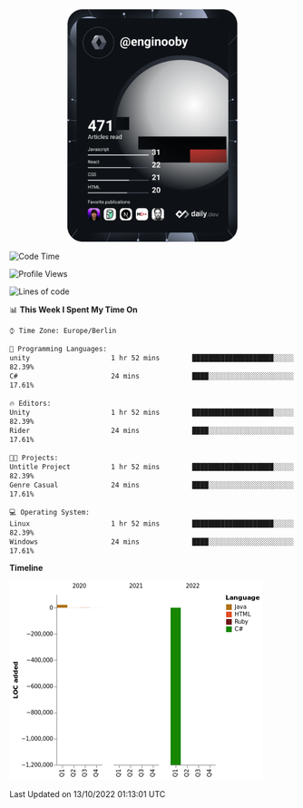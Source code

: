 <p align="center">
<a href="https://app.daily.dev/enginooby"><img src="devcard.svg" width="300" alt="enginooby's Dev Card"/></a>
</p>

<!--START_SECTION:waka-->
![Code Time](http://img.shields.io/badge/Code%20Time-107%20hrs%2032%20mins-blue)

![Profile Views](http://img.shields.io/badge/Profile%20Views-6-blue)

![Lines of code](https://img.shields.io/badge/From%20Hello%20World%20I%27ve%20Written--1%20Million%20lines%20of%20code-blue)

📊 **This Week I Spent My Time On** 

```text
⌚︎ Time Zone: Europe/Berlin

💬 Programming Languages: 
unity                    1 hr 52 mins        ████████████████████░░░░░   82.39% 
C#                       24 mins             ████░░░░░░░░░░░░░░░░░░░░░   17.61%

🔥 Editors: 
Unity                    1 hr 52 mins        ████████████████████░░░░░   82.39% 
Rider                    24 mins             ████░░░░░░░░░░░░░░░░░░░░░   17.61%

🐱‍💻 Projects: 
Untitle Project          1 hr 52 mins        ████████████████████░░░░░   82.39% 
Genre Casual             24 mins             ████░░░░░░░░░░░░░░░░░░░░░   17.61%

💻 Operating System: 
Linux                    1 hr 52 mins        ████████████████████░░░░░   82.39% 
Windows                  24 mins             ████░░░░░░░░░░░░░░░░░░░░░   17.61%

```

**Timeline**

![Chart not found](https://raw.githubusercontent.com/enginooby/enginooby/main/charts/bar_graph.png) 


 Last Updated on 13/10/2022 01:13:01 UTC
<!--END_SECTION:waka-->
